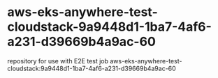 # aws-eks-anywhere-test-cloudstack-9a9448d1-1ba7-4af6-a231-d39669b4a9ac-60
repository for use with E2E test job aws-eks-anywhere-test-cloudstack:9a9448d1-1ba7-4af6-a231-d39669b4a9ac-60
